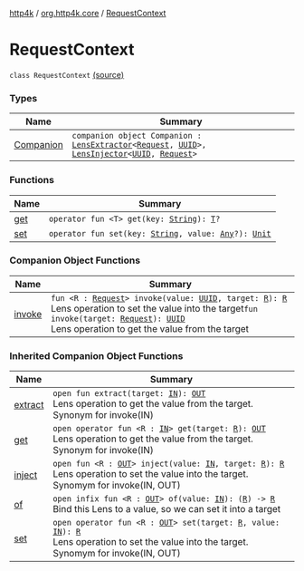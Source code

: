 [http4k](../../index.md) / [org.http4k.core](../index.md) / [RequestContext](./index.md)

# RequestContext

`class RequestContext` [(source)](https://github.com/http4k/http4k/blob/master/http4k-core/src/main/kotlin/org/http4k/core/RequestContext.kt#L9)

### Types

| Name | Summary |
|---|---|
| [Companion](-companion/index.md) | `companion object Companion : `[`LensExtractor`](../../org.http4k.lens/-lens-extractor/index.md)`<`[`Request`](../-request/index.md)`, `[`UUID`](http://docs.oracle.com/javase/6/docs/api/java/util/UUID.html)`>, `[`LensInjector`](../../org.http4k.lens/-lens-injector/index.md)`<`[`UUID`](http://docs.oracle.com/javase/6/docs/api/java/util/UUID.html)`, `[`Request`](../-request/index.md)`>` |

### Functions

| Name | Summary |
|---|---|
| [get](get.md) | `operator fun <T> get(key: `[`String`](https://kotlinlang.org/api/latest/jvm/stdlib/kotlin/-string/index.html)`): `[`T`](get.md#T)`?` |
| [set](set.md) | `operator fun set(key: `[`String`](https://kotlinlang.org/api/latest/jvm/stdlib/kotlin/-string/index.html)`, value: `[`Any`](https://kotlinlang.org/api/latest/jvm/stdlib/kotlin/-any/index.html)`?): `[`Unit`](https://kotlinlang.org/api/latest/jvm/stdlib/kotlin/-unit/index.html) |

### Companion Object Functions

| Name | Summary |
|---|---|
| [invoke](invoke.md) | `fun <R : `[`Request`](../-request/index.md)`> invoke(value: `[`UUID`](http://docs.oracle.com/javase/6/docs/api/java/util/UUID.html)`, target: `[`R`](-companion/invoke.md#R)`): `[`R`](-companion/invoke.md#R)<br>Lens operation to set the value into the target`fun invoke(target: `[`Request`](../-request/index.md)`): `[`UUID`](http://docs.oracle.com/javase/6/docs/api/java/util/UUID.html)<br>Lens operation to get the value from the target |

### Inherited Companion Object Functions

| Name | Summary |
|---|---|
| [extract](../../org.http4k.lens/-lens-extractor/extract.md) | `open fun extract(target: `[`IN`](../../org.http4k.lens/-lens-extractor/index.md#IN)`): `[`OUT`](../../org.http4k.lens/-lens-extractor/index.md#OUT)<br>Lens operation to get the value from the target. Synonym for invoke(IN) |
| [get](../../org.http4k.lens/-lens-extractor/get.md) | `open operator fun <R : `[`IN`](../../org.http4k.lens/-lens-extractor/index.md#IN)`> get(target: `[`R`](../../org.http4k.lens/-lens-extractor/get.md#R)`): `[`OUT`](../../org.http4k.lens/-lens-extractor/index.md#OUT)<br>Lens operation to get the value from the target. Synonym for invoke(IN) |
| [inject](../../org.http4k.lens/-lens-injector/inject.md) | `open fun <R : `[`OUT`](../../org.http4k.lens/-lens-injector/index.md#OUT)`> inject(value: `[`IN`](../../org.http4k.lens/-lens-injector/index.md#IN)`, target: `[`R`](../../org.http4k.lens/-lens-injector/inject.md#R)`): `[`R`](../../org.http4k.lens/-lens-injector/inject.md#R)<br>Lens operation to set the value into the target. Synomym for invoke(IN, OUT) |
| [of](../../org.http4k.lens/-lens-injector/of.md) | `open infix fun <R : `[`OUT`](../../org.http4k.lens/-lens-injector/index.md#OUT)`> of(value: `[`IN`](../../org.http4k.lens/-lens-injector/index.md#IN)`): (`[`R`](../../org.http4k.lens/-lens-injector/of.md#R)`) -> `[`R`](../../org.http4k.lens/-lens-injector/of.md#R)<br>Bind this Lens to a value, so we can set it into a target |
| [set](../../org.http4k.lens/-lens-injector/set.md) | `open operator fun <R : `[`OUT`](../../org.http4k.lens/-lens-injector/index.md#OUT)`> set(target: `[`R`](../../org.http4k.lens/-lens-injector/set.md#R)`, value: `[`IN`](../../org.http4k.lens/-lens-injector/index.md#IN)`): `[`R`](../../org.http4k.lens/-lens-injector/set.md#R)<br>Lens operation to set the value into the target. Synomym for invoke(IN, OUT) |
